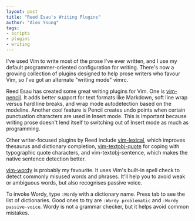 ```yaml
---
layout: post
title: "Reed Esau's Writing Plugins"
author: "Alex Young"
tags: 
- scripts
- plugins
- writing
---
```


I've used Vim to write most of the prose I've ever written, and I use my default programmer-oriented configuration for writing.  There's now a growing collection of plugins designed to help prose writers who favour Vim, so I've got an alternate "writing mode" vimrc.

Reed Esau has created some great writing plugins for Vim.  One is [vim-pencil](https://github.com/reedes/vim-pencil).  It adds better support for text formats like Markdown, soft line wrap versus hard line breaks, and wrap mode autodetection based on the modeline.  Another cool feature is Pencil creates undo points when certain punctuation characters are used in Insert mode.  This is important because writing prose doesn't lend itself to switching out of Insert mode as much as programming.

Other writer-focused plugins by Reed include [vim-lexical](https://github.com/reedes/vim-lexical), which improves thesaurus and dictionary completion, [vim-textobj-quote](https://github.com/reedes/vim-textobj-quote) for coping with typographic quote characters, and vim-textobj-sentence, which makes the native sentence detection better.

[vim-wordy](https://github.com/reedes/vim-wordy) is probably my favourite.  It uses Vim's built-in spell check to detect commonly misused words and phrases.  It'll help you to avoid weak or ambiguous words, but also recognises passive voice.

To invoke Wordy, type `:Wordy` with a dictionary name.  Press tab to see the list of dictionaries.  Good ones to try are `:Wordy problematic` and `:Wordy passive-voice`.  Wordy is not a grammar checker, but it helps avoid common mistakes.
